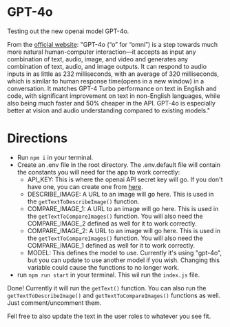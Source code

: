 # GPT-4o

Testing out the new openai model GPT-4o.

From the [official website](https://openai.com/index/hello-gpt-4o/): "GPT-4o (“o” for “omni”) is a step towards much more natural human-computer interaction—it accepts as input any combination of text, audio, image, and video and generates any combination of text, audio, and image outputs. It can respond to audio inputs in as little as 232 milliseconds, with an average of 320 milliseconds, which is similar to human response time(opens in a new window) in a conversation. It matches GPT-4 Turbo performance on text in English and code, with significant improvement on text in non-English languages, while also being much faster and 50% cheaper in the API. GPT-4o is especially better at vision and audio understanding compared to existing models."

# Directions

- Run `npm i` in your terminal.
- Create an .env file in the root directory. The .env.default file will contain the constants you will need for the app to work correctly:
  - API_KEY: This is where the openai API secret key will go. If you don't have one, you can create one from [here](https://platform.openai.com/api-keys).
  - DESCRIBE_IMAGE: A URL to an image will go here. This is used in the `getTextToDescribeImage()` function.
  - COMPARE_IMAGE_1: A URL to an image will go here. This is used in the `getTextToCompareImages()` function. You will also need the COMPARE_IMAGE_2 defined as well for it to work correctly.
  - COMPARE_IMAGE_2: A URL to an image will go here. This is used in the `getTextToCompareImages()` function. You will also need the COMPARE_IMAGE_1 defined as well for it to work correctly.
  - MODEL: This defines the model to use. Currently it's using "gpt-4o", but you can update to use another model if you wish. Changing this variable could cause the functions to no longer work.
- run `npm run start` in your terminal. This wil run the `index.js` file.

Done! Currently it will run the `getText()` function. You can also run the `getTextToDescribeImage()` and `getTextToCompareImages()` functions as well. Just comment/uncomment them.

Fell free to also update the text in the user roles to whatever you see fit.
